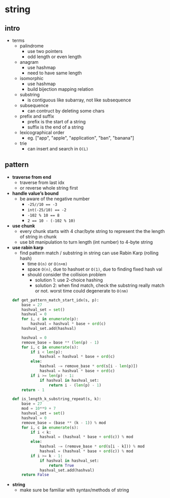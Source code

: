 # string

## intro

- terms
    - palindrome
        - use two pointers
        - odd length or even length
    - anagram
        - use hashmap
        - need to have same length
    - isomorphic
        - use hashmap
        - build bijection mapping relation 
    - substring
        - is contiguous like subarray, not like subsequence
    - subsequence
        - can contruct by deleting some chars
    - prefix and suffix
        - prefix is the start of a string
        - suffix is the end of a string
    - lexicographical order
        - eg. ["app", "apple", "application", "ban", "banana"]
    - trie
        - can insert and search in `O(L)` 

## pattern

- **traverse from end**
    - traverse from last idx
    - or reverse whole string first
- **handle value’s bound**
    - be aware of the negative number
        - `-25//10 == -3`
        - `int(-25/10) == -2`
        - `-102 % 10 == 8`
        - `2 == 10 - (-102 % 10)`
- **use chunk**
    - every chunk starts with 4 char/byte string to represent the the length of string in chunk
    - use bit manipulation to turn length (int number) to 4-byte string
- **use rabin karp**
    - find pattern match / substring in string can use Rabin Karp (rolling hash)
        - time `O(n)` or `O(n+m)`
        - space `O(n)`, due to hashset or `O(1)`, due to finding fixed hash val
        - should consider the collision problem
            - solution 1: use 2-choice hashing
            - solution 2: when find match, check the substring really match or not. worst time could degenerate to `O(nm)`
    ```python
    def get_pattern_match_start_idx(s, p):
        base = 27
        hashval_set = set()
        hashval = 0
        for i, c in enumerate(p):
            hashval = hashval * base + ord(c)
        hashval_set.add(hashval)

        hashval = 0
        remove_base = base ** (len(p) - 1)
        for i, c in enumerate(s):
            if i < len(p):
                hashval = hashval * base + ord(c)
            else:
                hashval -= remove_base * ord(s[i - len(p)])
                hashval = hashval * base + ord(c)
            if i >= len(p) - 1:
                if hashval in hashval_set:
                    return i - (len(p) - 1)
        return - 1

    def is_length_k_substring_repeat(s, k):
        base = 27
        mod = 10**9 + 7
        hashval_set = set()
        hashval = 0
        remove_base = (base ** (k - 1)) % mod
        for i, c in enumerate(s):
            if i < k:
                hashval = (hashval * base + ord(c)) % mod
            else:
                hashval -= (remove_base * ord(s[i - k])) % mod
                hashval = (hashval * base + ord(c)) % mod
            if i >= k - 1:
                if hashval in hashval_set:
                    return True
                hashval_set.add(hashval)
        return False
    ``` 
- **string**
    - make sure be familiar with syntax/methods of string